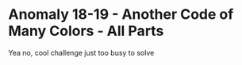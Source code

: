 # Anomaly 18-19 - Another Code of Many Colors - All Parts

Yea no, cool challenge just too busy to solve